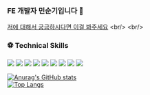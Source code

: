 ### FE 개발자 민순기입니다 👋

[저에 대해서 궁금하시다면 이걸 봐주세요]([https://wholesale-pike-301.notion.site/Front-End-Developer-4016be9f19fe448d9852db3b958248f3](https://www.notion.so/8eb4e1b1947749d5a31b8207990f9ee6?pvs=4))
<br/>
<br/>

### ⚽ Technical Skills
<img src="https://img.shields.io/badge/HTML-white?logo=html5"/> <img src= "https://img.shields.io/badge/CSS-blue?logo=css3"/> <img src= "https://img.shields.io/badge/Scss-pink?logo=sass"/> <img src= "https://img.shields.io/badge/Next-blue?logo=react"/> <img src="https://img.shields.io/badge/-React-blue?style=flat&logo=React" /> <img src= "https://img.shields.io/badge/JavaScript-ES6-yellow?logo=javascript"/> <img src="https://img.shields.io/badge/-TypeScript-000000?style=flat&logo=TypeScript" /> <img src="https://img.shields.io/badge/Redux-purple?logo=Redux&logoColor=white"> <img src="https://img.shields.io/badge/-styledcomponents-brown?logo=styledcomponents" />

<!--
**soonki-98/soonki-98** is a ✨ _special_ ✨ repository because its `README.md` (this file) appears on your GitHub profile.

Here are some ideas to get you started:

- 🔭 I’m currently working on ...
- 🌱 I’m currently learning ...
- 👯 I’m looking to collaborate on ...
- 🤔 I’m looking for help with ...
- 💬 Ask me about ...
- 📫 How to reach me: ...
- 😄 Pronouns: ...
- ⚡ Fun fact: ...
-->

[![Anurag's GitHub stats](https://github-readme-stats.vercel.app/api?username=soonki-98)](https://github.com/anuraghazra/github-readme-stats) <br/>
[![Top Langs](https://github-readme-stats.vercel.app/api/top-langs/?username=soonki-98)](https://github.com/anuraghazra/github-readme-stats)
